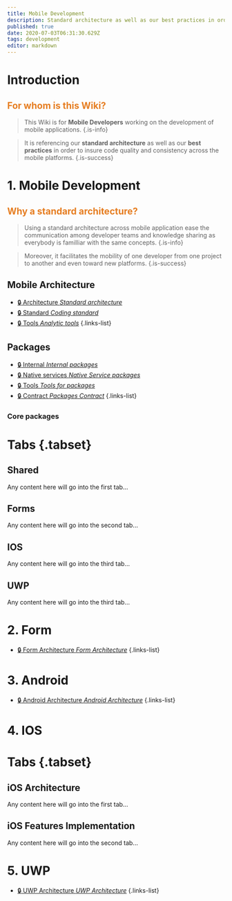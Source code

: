 ```yaml
---
title: Mobile Development
description: Standard architecture as well as our best practices in order to insure code quality and consistency across the mobile platforms
published: true
date: 2020-07-03T06:31:30.629Z
tags: development
editor: markdown
---
```


# Introduction
## <span style='color:#e67e22;'>For whom is this Wiki?</span>
> This Wiki is for **Mobile Developers** working on the development of mobile applications.
{.is-info}


> It is referencing our **standard architecture** as well as our **best practices** in order to insure code quality and consistency across the mobile platforms.
{.is-success}
> 



# 1. Mobile Development

## <span style='color:#e67e22;'> Why a standard architecture? </span>
> Using a standard architecture across mobile application ease the communication among developer teams and knowledge sharing as everybody is familliar with the same concepts. 
{.is-info}


> Moreover, it facilitates the mobility of one developer from one project to another and even toward new platforms.
{.is-success}

## Mobile Architecture
- [:lock: Architecture *Standard architecture*](/mobile_erp/development/foundation/architecture)
- [:lock: Standard *Coding standard*](/mobile_erp/development/foundation/packages)
- [:lock: Tools *Analytic tools*](/mobile_erp/development/foundation/tools)
{.links-list}

## Packages

- [:lock: Internal *Internal packages*](/mobile_erp/development/foundation/architecture)
- [:lock: Native services *Native Service packages*](/mobile_erp/development/foundation/architecture)
- [:lock: Tools *Tools for packages*](/mobile_erp/development/foundation/architecture)
- [:lock: Contract *Packages Contract*](/mobile_erp/development/foundation/architecture)
{.links-list}

### Core packages

# Tabs {.tabset}
## Shared

Any content here will go into the first tab...

## Forms

Any content here will go into the second tab...

## IOS

Any content here will go into the third tab...

## UWP

Any content here will go into the third tab...


# 2. Form
- [:lock: Form Architecture *Form Architecture*](/mobile_erp/development/architecture)
{.links-list}
# 3. Android
- [:lock: Android Architecture *Android Architecture*](/mobile_erp/development/architecture)
{.links-list}
# 4. IOS
# Tabs {.tabset}
## iOS Architecture

Any content here will go into the first tab...

## iOS Features Implementation

Any content here will go into the second tab...
# 5. UWP
- [:lock: UWP Architecture *UWP Architecture*](/mobile_erp/development/architecture)
{.links-list}







[^1]: A string of syntactic words.
[^2]: A useful example sentence.